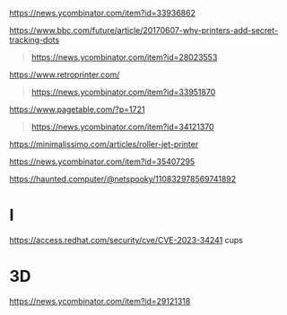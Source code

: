 https://news.ycombinator.com/item?id=33936862

https://www.bbc.com/future/article/20170607-why-printers-add-secret-tracking-dots
> https://news.ycombinator.com/item?id=28023553

https://www.retroprinter.com/
> https://news.ycombinator.com/item?id=33951870

https://www.pagetable.com/?p=1721
> https://news.ycombinator.com/item?id=34121370

https://minimalissimo.com/articles/roller-jet-printer

https://news.ycombinator.com/item?id=35407295

https://haunted.computer/@netspooky/110832978569741892

# I
https://access.redhat.com/security/cve/CVE-2023-34241 cups

# 3D
https://news.ycombinator.com/item?id=29121318